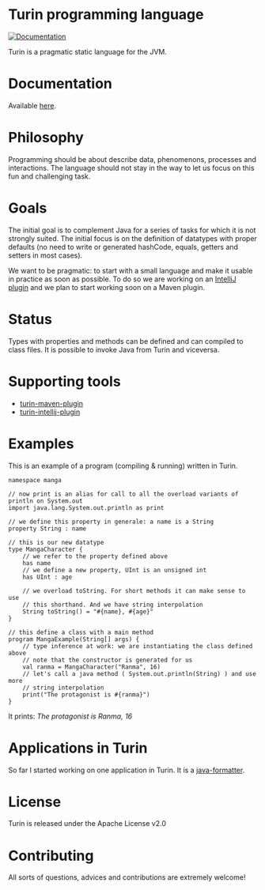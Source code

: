 # Turin programming language

[![Documentation](https://readthedocs.org/projects/turin-programming-language/badge/?version=latest)](http://turin-programming-language.readthedocs.org/en/latest/?badge=latest)

Turin is a pragmatic static language for the JVM.

# Documentation

Available [here](http://turin-programming-language.readthedocs.org/en/latest/).

# Philosophy

Programming should be about describe data, phenomenons, processes and interactions. The language should not stay in the way to let us focus on this fun and challenging task.

# Goals

The initial goal is to complement Java for a series of tasks for which it is not strongly suited. The initial focus is on the definition of datatypes with proper defaults (no need to write or generated hashCode, equals, getters and setters in most cases).

We want to be pragmatic: to start with a small language and make it usable in practice as soon as possible. To do so we are working on an [IntelliJ plugin](https://github.com/ftomassetti/turin-intellij-plugin) and we plan to start working soon on a Maven plugin.

# Status

Types with properties and methods can be defined and can compiled to class files. It is possible to invoke Java from Turin and viceversa.

# Supporting tools

* [turin-maven-plugin](https://github.com/ftomassetti/turin-maven-plugin)
* [turin-intellij-plugin](https://github.com/ftomassetti/turin-intellij-plugin)

# Examples

This is an example of a program (compiling & running) written in Turin.

```
namespace manga

// now print is an alias for call to all the overload variants of println on System.out
import java.lang.System.out.println as print

// we define this property in generale: a name is a String
property String : name

// this is our new datatype
type MangaCharacter {
    // we refer to the property defined above
    has name
    // we define a new property, UInt is an unsigned int
    has UInt : age
    
    // we overload toString. For short methods it can make sense to use 
    // this shorthand. And we have string interpolation
    String toString() = "#{name}, #{age}"
}

// this define a class with a main method
program MangaExample(String[] args) {
    // type inference at work: we are instantiating the class defined above
    // note that the constructor is generated for us
    val ranma = MangaCharacter("Ranma", 16)
    // let's call a java method ( System.out.println(String) ) and use more
    // string interpolation
    print("The protagonist is #{ranma}")
}
```

It prints: _The protagonist is Ranma, 16_

# Applications in Turin

So far I started working on one application in Turin. It is a [java-formatter](https://github.com/ftomassetti/java-formatter).

# License

Turin is released under the Apache License v2.0

# Contributing

All sorts of questions, advices and contributions are extremely welcome!

